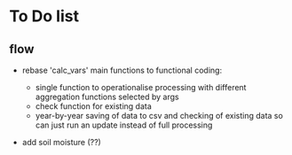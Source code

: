 # To Do list

## flow
* rebase 'calc_vars' main functions to functional coding:
    * single function to operationalise processing with different aggregation functions selected by args
    * check function for existing data
    * year-by-year saving of data to csv and checking of existing data so can just run an update instead of full processing

* add soil moisture (??)

